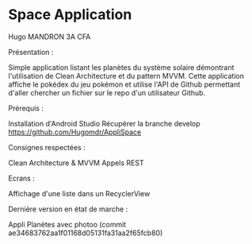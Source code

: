 # Space Application

Hugo MANDRON 3A CFA

Présentation :

Simple application listant les planètes du système solaire démontrant l'utilisation de Clean Architecture et du pattern MVVM.
Cette application affiche le pokédex du jeu pokémon et utilise l'API de Github permettant d'aller chercher un fichier sur le repo d'un utilisateur Github.

Prérequis :

Installation d'Android Studio
Récupérer la branche develop
https://github.com/Hugomdr/AppliSpace

Consignes respectées :

Clean Architecture & MVVM
Appels REST

Ecrans : 

Affichage d'une liste dans un RecyclerView


Dernière version en état de marche :

Appli Planètes avec photoo (commit ae34683762aa1f01168d05131fa31aa2f65fcb80)
